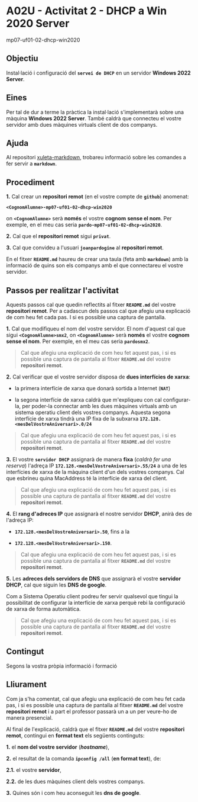# A02U - Activitat 2 - DHCP a Win 2020 Server

mp07-uf01-02-dhcp-win2020

## Objectiu

Instal·lació i configuració del **```servei de DHCP```** en un servidor **Windows 2022 Server**.

## Eines

Per tal de dur a terme la pràctica la instal·lació s'implementarà sobre una màquina **Windows 2022 Server**. També caldrà que connecteu el vostre servidor amb dues màquines virtuals client de dos companys.


## Ajuda

Al repositori [xuleta-markdown](https://github.com/joanpardogine/xuleta-markdown), trobareu informació sobre les comandes a fer servir a **```markdown```**.

## Procediment

**1.** Cal crear un **repositori remot** (en el vostre compte de **```github```**) anomenat:

**```<CognomAlumne>-mp07-uf01-02-dhcp-win2020```**

on **```<CognomAlumne>```** serà **només** el vostre **cognom** **sense el nom**. Per exemple, en el meu cas seria **```pardo-mp07-uf01-02-dhcp-win2020```**.

**2.** Cal que el **repositori remot** sigui **```privat```**.

**3.** Cal que convideu a l'usuari **```joanpardogine```** al **repositori remot**.

En el fitxer **```README.md```** haureu de crear una taula (feta amb **```markdown```**) amb la informació de quins son els companys amb el que connectareu el vostre servidor.

## Passos per realitzar l'activitat

Aquests passos cal que quedin reflectits al fitxer **```README.md```** del vostre **repositori remot**. Per a cadascun dels passos cal que afegiu una explicació de com heu fet cada pas. I si es possible una captura de pantalla.  

**1.** Cal que modifiqueu el nom del vostre servidor. El nom d'aquest cal que sigui **```<CognomAlumne>smx2```**, on **```<CognomAlumne>```** serà **només** el vostre **cognom** **sense el nom**. Per exemple, en el meu cas seria **```pardosmx2```**.

> Cal que afegiu una explicació de com heu fet aquest pas, i si es possible una captura de pantalla al fitxer **```README.md```** del vostre **repositori remot**.

**2.** Cal verificar que el vostre servidor disposa de **dues interfícies de xarxa**:

   * la primera interfície de xarxa que donarà sortida a Internet (**```NAT```**)

   * la segona interfície de xarxa caldrà que m'expliqueu con cal configurar-la, per poder-la connectar amb les dues màquines virtuals amb un sistema operatiu client dels vostres companys. Aquesta segona interfície de xarxa tindrà una IP fixa de la subxarxa
        **```172.128.<mesDelVostreAniversari>.0/24```**

> Cal que afegiu una explicació de com heu fet aquest pas, i si es possible una captura de pantalla al fitxer **```README.md```** del vostre **repositori remot**.

**3.** El vostre **```servidor DHCP```** assignarà de manera **fixa** (*caldrà fer una reserva*) l'adreça IP **```172.128.<mesDelVostreAniversari>.55/24```** a una de les interfícies de xarxa de la màquina client d'un dels vostres companys. Cal que esbrineu quina MacAddress té la interfície de xarxa del client.

> Cal que afegiu una explicació de com heu fet aquest pas, i si es possible una captura de pantalla al fitxer **```README.md```** del vostre **repositori remot**.

**4.** El **rang d'adreces IP** que assignarà el nostre servidor **DHCP**, anirà des de l'adreça IP:

 * **```172.128.<mesDelVostreAniversari>.50```**, fins a la
 
 * **```172.128.<mesDelVostreAniversari>.150```**.

> Cal que afegiu una explicació de com heu fet aquest pas, i si es possible una captura de pantalla al fitxer **```README.md```** del vostre **repositori remot**.

**5.** Les **adreces dels servidors de DNS** que assignarà el vostre **servidor DHCP**, cal que siguin les **DNS de google**.

Com a Sistema Operatiu client podreu fer servir qualsevol que tingui la possibilitat de configurar la interfície de xarxa perquè rebi la configuració de xarxa de forma automàtica.

> Cal que afegiu una explicació de com heu fet aquest pas, i si es possible una captura de pantalla al fitxer **```README.md```** del vostre **repositori remot**.

## Contingut

Segons la vostra pròpia informació i formació

## Lliurament

Com ja s'ha comentat, cal que afegiu una explicació de com heu fet cada pas, i si es possible una captura de pantalla al fitxer **```README.md```** del vostre **repositori remot** i a part el professor passarà un a un per veure-ho de manera presencial.

Al final de l'explicació, caldrà que el fitxer **```README.md```** del vostre **repositori remot**, contingui en **format text** els següents continguts:

**1.** el **nom del vostre servidor** (***hostname***),

**2.** el resultat de la comanda **```ipconfig /all```** (**en format text**), de:

   **2.1.** el vostre **servidor**,

   **2.2.** de les dues màquines client dels vostres companys.

**3.** Quines són i com heu aconseguit les **dns de google**.

